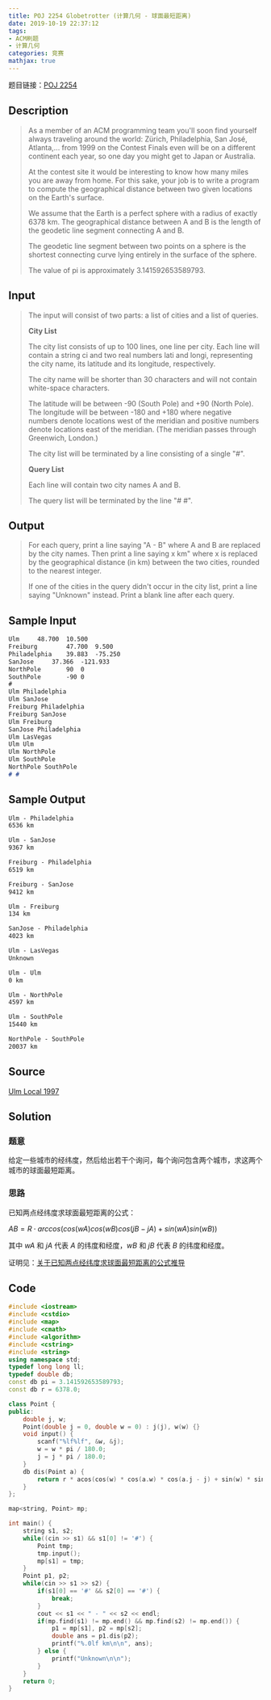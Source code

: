 ```yaml
---
title: POJ 2254 Globetrotter (计算几何 - 球面最短距离)
date: 2019-10-19 22:37:12
tags:
- ACM刷题
- 计算几何
categories: 竞赛
mathjax: true
---
```


题目链接：[POJ 2254](http://poj.org/problem?id=2254)

## Description
> As a member of an ACM programming team you'll soon find yourself always traveling around the world: Zürich, Philadelphia, San José, Atlanta,... from 1999 on the Contest Finals even will be on a different continent each year, so one day you might get to Japan or Australia.
> 
> At the contest site it would be interesting to know how many miles you are away from home. For this sake, your job is to write a program to compute the geographical distance between two given locations on the Earth's surface.
> 
> We assume that the Earth is a perfect sphere with a radius of exactly 6378 km. The geographical distance between A and B is the length of the geodetic line segment connecting A and B.
> 
> The geodetic line segment between two points on a sphere is the shortest connecting curve lying entirely in the surface of the sphere.
> 
> The value of pi is approximately 3.141592653589793.



## Input
> The input will consist of two parts: a list of cities and a list of queries.
> 
> **City List**
> 
> The city list consists of up to 100 lines, one line per city. Each line will contain a string ci and two real numbers lati and longi, representing the city name, its latitude and its longitude, respectively.
> 
> The city name will be shorter than 30 characters and will not contain white-space characters.
> 
> The latitude will be between -90 (South Pole) and +90 (North Pole). The longitude will be between -180 and +180 where negative numbers denote locations west of the meridian and positive numbers denote locations east of the meridian. (The meridian passes through Greenwich, London.)
> 
> The city list will be terminated by a line consisting of a single "#".
> 
> **Query List**
> 
> Each line will contain two city names A and B.
> 
> The query list will be terminated by the line "# #".
 
## Output
> For each query, print a line saying "A - B" where A and B are replaced by the city names. Then print a line saying x km" where x is replaced by the geographical distance (in km) between the two cities, rounded to the nearest integer.
> 
> If one of the cities in the query didn't occur in the city list, print a line saying "Unknown" instead. Print a blank line after each query.


## Sample Input

```markdown
Ulm		48.700	10.500
Freiburg		47.700	9.500	
Philadelphia	39.883	-75.250
SanJose		37.366	-121.933
NorthPole		90	0
SouthPole		-90	0
#
Ulm Philadelphia
Ulm SanJose
Freiburg Philadelphia
Freiburg SanJose
Ulm Freiburg
SanJose Philadelphia
Ulm LasVegas
Ulm Ulm
Ulm NorthPole
Ulm SouthPole
NorthPole SouthPole
# #
```

## Sample Output

```markdown
Ulm - Philadelphia
6536 km

Ulm - SanJose
9367 km

Freiburg - Philadelphia
6519 km

Freiburg - SanJose
9412 km

Ulm - Freiburg
134 km

SanJose - Philadelphia
4023 km

Ulm - LasVegas
Unknown

Ulm - Ulm
0 km

Ulm - NorthPole
4597 km

Ulm - SouthPole
15440 km

NorthPole - SouthPole
20037 km
```

## Source

[Ulm Local 1997](http://poj.org/searchproblem?field=source&key=Ulm+Local+1997)

## Solution

### 题意

给定一些城市的经纬度，然后给出若干个询问，每个询问包含两个城市，求这两个城市的球面最短距离。

### 思路

已知两点经纬度求球面最短距离的公式：

$AB = R\cdot arccos(cos(wA)cos(wB)cos(jB-jA)+sin(wA)sin(wB))$

其中 $wA$ 和 $jA$ 代表 $A$ 的纬度和经度，$wB$ 和 $jB$ 代表 $B$ 的纬度和经度。

证明见：[关于已知两点经纬度求球面最短距离的公式推导](https://blog.csdn.net/liminlu0314/article/details/8553926)

## Code

```cpp
#include <iostream>
#include <cstdio>
#include <map>
#include <cmath>
#include <algorithm>
#include <cstring>
#include <string>
using namespace std;
typedef long long ll;
typedef double db;  
const db pi = 3.141592653589793;  
const db r = 6378.0;

class Point {
public:
    double j, w;
    Point(double j = 0, double w = 0) : j(j), w(w) {}
    void input() {
        scanf("%lf%lf", &w, &j);
        w = w * pi / 180.0;
        j = j * pi / 180.0;
    }
    db dis(Point a) {
        return r * acos(cos(w) * cos(a.w) * cos(a.j - j) + sin(w) * sin(a.w));
    }
};

map<string, Point> mp;

int main() {
    string s1, s2;
    while((cin >> s1) && s1[0] != '#') {
        Point tmp;
        tmp.input();
        mp[s1] = tmp;
    }
    Point p1, p2;
    while(cin >> s1 >> s2) {
        if(s1[0] == '#' && s2[0] == '#') {
            break;
        }
        cout << s1 << " - " << s2 << endl;
        if(mp.find(s1) != mp.end() && mp.find(s2) != mp.end()) {
            p1 = mp[s1], p2 = mp[s2];
            double ans = p1.dis(p2);
            printf("%.0lf km\n\n", ans);
        } else {
            printf("Unknown\n\n");
        }
    }
    return 0;
}
```
